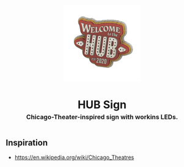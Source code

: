 <!-- 2023-10-05 -->

<p align="center">
  <img src="../../plans/hub-sign/wireframe.png" width="40%"/>
</p>
<h1 align="center">
  HUB Sign
  <br>
  <sup><sub><sup>Chicago-Theater-inspired sign with workins LEDs.<sup></sub>
</h1>


## Inspiration

- https://en.wikipedia.org/wiki/Chicago_Theatres
